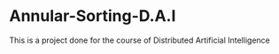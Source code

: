 # Annular-Sorting-D.A.I
This is a project done for the course of Distributed Artificial Intelligence 
